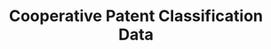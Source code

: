 ---
layout: default
bigquery: https://console.cloud.google.com/bigquery?p=patents-public-data&d=cpc&page=dataset
citation: '“Cooperative Patent Classification” by the EPO and USPTO, for public use. '
contributors: EPO, USPTO
cost: None
description: Cooperative Patent Classification Data contains the scheme and definitions
  of the Cooperative Patent Classification system for classifying patent documents.
  The CPC is the result of a partnership between the EPO and the USPTO in their joint
  effort to develop a common, internationally compatible classification system for
  technical documents, in particular patent publications, which will be used by both
  offices in the patent granting process
documentation: https://www.cooperativepatentclassification.org/cpcSchemeAndDefinitions
last_edit: 04/06/2022, 11:40:40
location: https://www.cooperativepatentclassification.org/index
maintained_by: USPTO, EPO
schema_fields:
- definition
- level
- informative_references
- residualReferences
- titlePart
- notAllocatable
- date_revised
- children
- child_groups
- titleFull
- breakdownCode
- additional_only
- title_part
- childGroups
- status
- glossary
- residual_references
- symbol
- parents
- applicationReferences
- not_allocatable
- ipc_concordant
- limitingReferences
- breakdown_code
- title_full
- dateRevised
- synonyms
- application_references
- ipcConcordant
- sizeCache
- informativeReferences
- limiting_references
shortname: cooperative_patent_classification
tags:
- patents
- science
title: Cooperative Patent Classification Data
uuid: 984374a7-16e9-4b35-9445-458daceb01bf
---